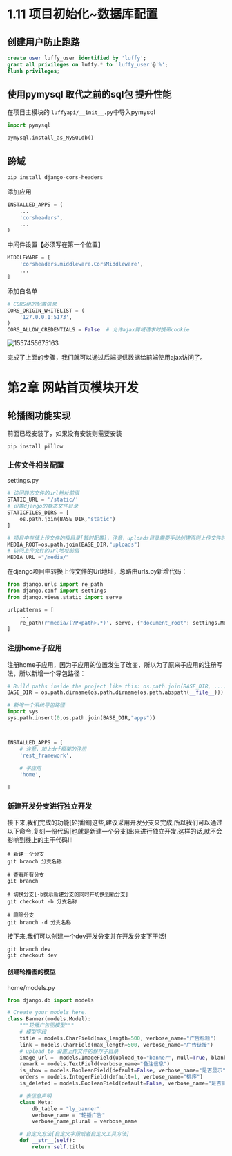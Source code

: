 #  1.11 项目初始化~数据库配置 

## 创建用户防止跑路

```sql
create user luffy_user identified by 'luffy';
grant all privileges on luffy.* to 'luffy_user'@'%';
flush privileges;
```

## 使用pymysql 取代之前的sql包 提升性能

在项目主模块的 `luffyapi/__init__.py`中导入pymysql

```python
import pymysql

pymysql.install_as_MySQLdb()
```

## 跨域

```python
pip install django-cors-headers
```

添加应用

```python
INSTALLED_APPS = (
    ...
    'corsheaders',
    ...
)
```

中间件设置【必须写在第一个位置】

```python
MIDDLEWARE = [
    'corsheaders.middleware.CorsMiddleware',
    ...
]
```

添加白名单

```python
# CORS组的配置信息
CORS_ORIGIN_WHITELIST = (
    '127.0.0.1:5173',
)
CORS_ALLOW_CREDENTIALS = False  # 允许ajax跨域请求时携带cookie
```

![1557455675163](C:/Users/mrliu/OneDrive%20-%20UWA/Documents/Jialin/Study/%E8%B7%AF%E9%A3%9E%E5%AD%A6%E5%9F%8E%E5%9C%A8%E7%BA%BF%E6%95%99%E8%82%B2%E5%B9%B3%E5%8F%B0/%E7%AC%AC1%E7%AB%A0/2/assets/1557455675163.png)



完成了上面的步骤，我们就可以通过后端提供数据给前端使用ajax访问了。





# 第2章  网站首页模块开发

## 轮播图功能实现

前面已经安装了，如果没有安装则需要安装

```shell
pip install pillow
```



### 上传文件相关配置

settings.py

```python
# 访问静态文件的url地址前缀
STATIC_URL = '/static/'
# 设置django的静态文件目录
STATICFILES_DIRS = [
    os.path.join(BASE_DIR,"static")
]

# 项目中存储上传文件的根目录[暂时配置]，注意，uploads目录需要手动创建否则上传文件时报错
MEDIA_ROOT=os.path.join(BASE_DIR,"uploads")
# 访问上传文件的url地址前缀
MEDIA_URL ="/media/"

```



在django项目中转换上传文件的Url地址，总路由urls.py新增代码：

```python
from django.urls import re_path
from django.conf import settings
from django.views.static import serve

urlpatterns = [
  	...
    re_path(r'media/(?P<path>.*)', serve, {"document_root": settings.MEDIA_ROOT}),
]
```

### 注册home子应用

注册home子应用，因为子应用的位置发生了改变，所以为了原来子应用的注册写法，所以新增一个导包路径：

```python
# Build paths inside the project like this: os.path.join(BASE_DIR, ...)
BASE_DIR = os.path.dirname(os.path.dirname(os.path.abspath(__file__)))

# 新增一个系统导包路径
import sys
sys.path.insert(0,os.path.join(BASE_DIR,"apps"))



INSTALLED_APPS = [
	# 注意，加上drf框架的注册	
    'rest_framework',
    
    # 子应用
    'home',

]
```



### 新建开发分支进行独立开发

接下来,我们完成的功能[轮播图]这些,建议采用开发分支来完成,所以我们可以通过以下命令,复刻一份代码[也就是新建一个分支]出来进行独立开发.这样的话,就不会影响到线上的主干代码!!!

```
# 新建一个分支 
git branch 分支名称

# 查看所有分支
git branch

# 切换分支[-b表示新建分支的同时并切换到新分支]
git checkout -b 分支名称

# 删除分支
git branch -d 分支名称
```

接下来,我们可以创建一个dev开发分支并在开发分支下干活!

```
git branch dev
git checkout dev
```



#### 创建轮播图的模型

home/models.py

```python
from django.db import models

# Create your models here.
class Banner(models.Model):
    """轮播广告图模型"""
    # 模型字段
    title = models.CharField(max_length=500, verbose_name="广告标题")
    link = models.CharField(max_length=500, verbose_name="广告链接")
    # upload_to 设置上传文件的保存子目录
    image_url =  models.ImageField(upload_to="banner", null=True, blank=True, max_length=255, verbose_name="广告图片")
    remark = models.TextField(verbose_name="备注信息")
    is_show = models.BooleanField(default=False, verbose_name="是否显示")
    orders = models.IntegerField(default=1, verbose_name="排序")
    is_deleted = models.BooleanField(default=False, verbose_name="是否删除")

    # 表信息声明
    class Meta:
        db_table = "ly_banner"
        verbose_name = "轮播广告"
        verbose_name_plural = verbose_name

    # 自定义方法[自定义字段或者自定义工具方法]
    def __str__(self):
        return self.title
```



